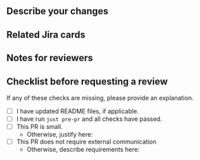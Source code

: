 ## Describe your changes

## Related Jira cards

## Notes for reviewers

## Checklist before requesting a review
If any of these checks are missing, please provide an explanation.

- [ ] I have updated README files, if applicable.
- [ ] I have run `just pre-pr` and all checks have passed.
- [ ] This PR is small.
    - Otherwise, justify here:
- [ ] This PR does not require external communication
    - Otherwise, describe requirements here:
